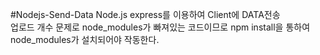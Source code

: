 #Nodejs-Send-Data
Node.js express를 이용하여 Client에 DATA전송 <br>
업로드 개수 문제로 node_modules가 빠져있는 코드이므로 npm install을 통하여 node_modules가 설치되어야 작동한다.

